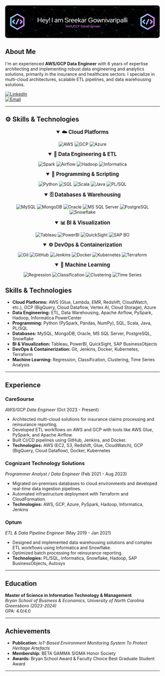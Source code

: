 

![Profile Banner](./github-header-image.png)  

## About Me

I'm an experienced **AWS/GCP Data Engineer** with 6 years of expertise architecting and implementing robust data engineering and analytics solutions, primarily in the insurance and healthcare sectors. I specialize in multi-cloud architectures, scalable ETL pipelines, and data warehousing solutions.

[![LinkedIn](https://img.shields.io/badge/LinkedIn-SreekarG-blue?style=for-the-badge&logo=linkedin)](https://www.linkedin.com/in/sreekar-g)  
[![Email](https://img.shields.io/badge/Email-sreekar.gpalli@gmail.com-c14438?style=for-the-badge&logo=gmail)](mailto:sreekar.gpalli@gmail.com)

---

## ⚙️ Skills & Technologies

<div align="center">

<details open>
  <summary style="font-size:1.2em; font-weight:bold;">☁️ Cloud Platforms</summary>
  <p>
    <img src="https://img.shields.io/badge/AWS-232F3E?style=for-the-badge&logo=amazon-aws&logoColor=white" alt="AWS" />
    <img src="https://img.shields.io/badge/GCP-4285F4?style=for-the-badge&logo=google-cloud&logoColor=white" alt="GCP" />
    <img src="https://img.shields.io/badge/Azure-0089D6?style=for-the-badge&logo=microsoft-azure&logoColor=white" alt="Azure" />
  </p>
</details>

<details open>
  <summary style="font-size:1.2em; font-weight:bold;">🔄 Data Engineering & ETL</summary>
  <p>
    <img src="https://img.shields.io/badge/Apache%20Spark-FD5C5C?style=for-the-badge&logo=apache-spark&logoColor=white" alt="Spark" />
    <img src="https://img.shields.io/badge/Apache%20Airflow-017CEE?style=for-the-badge&logo=apache-airflow&logoColor=white" alt="Airflow" />
    <img src="https://img.shields.io/badge/Hadoop-222222?style=for-the-badge&logo=apache-hadoop&logoColor=white" alt="Hadoop" />
    <img src="https://img.shields.io/badge/Informatica-PowerCenter-FF9900?style=for-the-badge&logoColor=white" alt="Informatica" />
  </p>
</details>

<details open>
  <summary style="font-size:1.2em; font-weight:bold;">🐍 Programming & Scripting</summary>
  <p>
    <img src="https://img.shields.io/badge/Python-3776AB?style=for-the-badge&logo=python&logoColor=white" alt="Python" />
    <img src="https://img.shields.io/badge/SQL-4479A1?style=for-the-badge&logo=MySQL&logoColor=white" alt="SQL" />
    <img src="https://img.shields.io/badge/Scala-E65226?style=for-the-badge&logo=scala&logoColor=white" alt="Scala" />
    <img src="https://img.shields.io/badge/Java-007396?style=for-the-badge&logo=java&logoColor=white" alt="Java" />
    <img src="https://img.shields.io/badge/PL%2FSQL-005A9C?style=for-the-badge&logo=oracle&logoColor=white" alt="PL/SQL" />
  </p>
</details>

<details open>
  <summary style="font-size:1.2em; font-weight:bold;">🗄️ Databases & Warehousing</summary>
  <p>
    <img src="https://img.shields.io/badge/MySQL-4479A1?style=for-the-badge&logo=mysql&logoColor=white" alt="MySQL" />
    <img src="https://img.shields.io/badge/MongoDB-47A248?style=for-the-badge&logo=mongodb&logoColor=white" alt="MongoDB" />
    <img src="https://img.shields.io/badge/Oracle-F80000?style=for-the-badge&logo=oracle&logoColor=white" alt="Oracle" />
    <img src="https://img.shields.io/badge/MS%20SQL-CC2927?style=for-the-badge&logo=microsoft%20sql%20server&logoColor=white" alt="MS SQL Server" />
    <img src="https://img.shields.io/badge/PostgreSQL-4169E1?style=for-the-badge&logo=postgresql&logoColor=white" alt="PostgreSQL" />
    <img src="https://img.shields.io/badge/Snowflake-00BFFF?style=for-the-badge&logo=snowflake&logoColor=white" alt="Snowflake" />
  </p>
</details>

<details open>
  <summary style="font-size:1.2em; font-weight:bold;">📊 BI & Visualization</summary>
  <p>
    <img src="https://img.shields.io/badge/Tableau-E97627?style=for-the-badge&logo=tableau&logoColor=white" alt="Tableau" />
    <img src="https://img.shields.io/badge/PowerBI-F2C811?style=for-the-badge&logo=powerbi&logoColor=white" alt="PowerBI" />
    <img src="https://img.shields.io/badge/QuickSight-FF9900?style=for-the-badge&logo=amazon-aws&logoColor=white" alt="QuickSight" />
    <img src="https://img.shields.io/badge/SAP%20BO-0A5E9E?style=for-the-badge&logo=sap&logoColor=white" alt="SAP BO" />
  </p>
</details>

<details open>
  <summary style="font-size:1.2em; font-weight:bold;">⚙️ DevOps & Containerization</summary>
  <p>
    <img src="https://img.shields.io/badge/Git-181717?style=for-the-badge&logo=git&logoColor=white" alt="Git" />
    <img src="https://img.shields.io/badge/GitHub-100000?style=for-the-badge&logo=github&logoColor=white" alt="GitHub" />
    <img src="https://img.shields.io/badge/Jenkins-D24939?style=for-the-badge&logo=jenkins&logoColor=white" alt="Jenkins" />
    <img src="https://img.shields.io/badge/Docker-2496ED?style=for-the-badge&logo=docker&logoColor=white" alt="Docker" />
    <img src="https://img.shields.io/badge/Kubernetes-326CE5?style=for-the-badge&logo=kubernetes&logoColor=white" alt="Kubernetes" />
    <img src="https://img.shields.io/badge/Terraform-623CE4?style=for-the-badge&logo=terraform&logoColor=white" alt="Terraform" />
  </p>
</details>

<details open>
  <summary style="font-size:1.2em; font-weight:bold;">🤖 Machine Learning</summary>
  <p>
    <img src="https://img.shields.io/badge/Regression-4B0082?style=for-the-badge&logo=&logoColor=white" alt="Regression" />
    <img src="https://img.shields.io/badge/Classification-4B0082?style=for-the-badge&logo=&logoColor=white" alt="Classification" />
    <img src="https://img.shields.io/badge/Clustering-4B0082?style=for-the-badge&logo=&logoColor=white" alt="Clustering" />
    <img src="https://img.shields.io/badge/Time%20Series-4B0082?style=for-the-badge&logo=&logoColor=white" alt="Time Series" />
  </p>
</details>

</div>


## Skills & Technologies

- **Cloud Platforms:** AWS (Glue, Lambda, EMR, Redshift, CloudWatch, etc.), GCP (BigQuery, Cloud Dataflow, Vertex AI, Cloud Storage), Azure  
- **Data Engineering:** ETL, Data Warehousing, Apache Airflow, PySpark, Hadoop, Informatica PowerCenter  
- **Programming:** Python (PySpark, Pandas, NumPy), SQL, Scala, Java, PL/SQL  
- **Databases:** MySQL, MongoDB, Oracle, MS SQL Server, PostgreSQL, Snowflake  
- **BI & Visualization:** Tableau, PowerBI, QuickSight, SAP BusinessObjects  
- **DevOps & Containerization:** Git, Jenkins, Docker, Kubernetes, Terraform  
- **Machine Learning:** Regression, Classification, Clustering, Time Series Analysis

---

## Experience

### **CareSourse**  
*AWS/GCP Data Engineer* (Oct 2023 - Present)  
- Architected multi-cloud solutions for insurance claims processing and reinsurance reporting.  
- Developed ETL workflows on AWS and GCP with tools like AWS Glue, PySpark, and Apache Airflow.  
- Built CI/CD pipelines using GitHub, Jenkins, and Docker.  
- **Technologies:** AWS (EC2, S3, Redshift, Glue, CloudWatch), GCP (BigQuery, Cloud Dataflow), Docker, Kubernetes

### **Cognizant Technology Solutions**  
*Programmer Analyst / Data Engineer* (Feb 2021 - Aug 2023)  
- Migrated on-premises databases to cloud environments and developed real-time data ingestion pipelines.  
- Automated infrastructure deployment with Terraform and CloudFormation.  
- **Technologies:** AWS, GCP, Azure, PySpark, Hadoop, Informatica, Jenkins

### **Optum**  
*ETL & Data Pipeline Engineer* (May 2019 - Jan 2021)  
- Designed and implemented data warehousing solutions and complex ETL workflows using Informatica and Snowflake.  
- Optimized batch processing for reinsurance reporting.  
- **Technologies:** PL/SQL, Informatica, Snowflake, Hadoop, SAP BusinessObjects, Autosys

---

## Education

**Master of Science in Information Technology & Management**  
*Bryan School of Business & Economics, University of North Carolina Greensboro (2023-2024)*  
GPA: 4.0/4.0

---

## Achievements

- **Publication:** *IoT-Based Environment Monitoring System To Protect Heritage Artefacts*  
- **Membership:** BETA GAMMA SIGMA Honor Society  
- **Awards:** Bryan School Award & Faculty Choice Best Graduate Student Award

---

<!---
SreekarGpalli/SreekarGpalli is a ✨ special ✨ repository because its `README.md` (this file) appears on your GitHub profile.
You can click the Preview link to take a look at your changes.
--->
